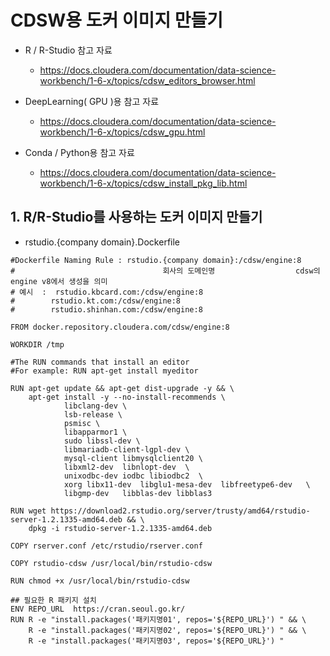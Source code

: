 # CDSW용  도커 이미지 만들기

- R / R-Studio 참고 자료 
   - https://docs.cloudera.com/documentation/data-science-workbench/1-6-x/topics/cdsw_editors_browser.html

- DeepLearning( GPU )용 참고 자료   
   - https://docs.cloudera.com/documentation/data-science-workbench/1-6-x/topics/cdsw_gpu.html

- Conda / Python용 참고 자료
   - https://docs.cloudera.com/documentation/data-science-workbench/1-6-x/topics/cdsw_install_pkg_lib.html




## 1. R/R-Studio를 사용하는 도커 이미지 만들기 


- rstudio.{company domain}.Dockerfile
```
#Dockerfile Naming Rule : rstudio.{company domain}:/cdsw/engine:8 
#                                 회사의 도메인명                  cdsw의 engine v8에서 생성을 의미
# 예시  :  rstudio.kbcard.com:/cdsw/engine:8
#        rstudio.kt.com:/cdsw/engine:8
#        rstudio.shinhan.com:/cdsw/engine:8

FROM docker.repository.cloudera.com/cdsw/engine:8

WORKDIR /tmp

#The RUN commands that install an editor
#For example: RUN apt-get install myeditor

RUN apt-get update && apt-get dist-upgrade -y && \
    apt-get install -y --no-install-recommends \
            libclang-dev \
            lsb-release \
            psmisc \
            libapparmor1 \
            sudo libssl-dev \
            libmariadb-client-lgpl-dev \
            mysql-client libmysqlclient20 \
            libxml2-dev  libnlopt-dev  \
            unixodbc-dev iodbc libiodbc2  \
            xorg libx11-dev  libglu1-mesa-dev  libfreetype6-dev   \
            libgmp-dev   libblas-dev libblas3

RUN wget https://download2.rstudio.org/server/trusty/amd64/rstudio-server-1.2.1335-amd64.deb && \
    dpkg -i rstudio-server-1.2.1335-amd64.deb

COPY rserver.conf /etc/rstudio/rserver.conf

COPY rstudio-cdsw /usr/local/bin/rstudio-cdsw

RUN chmod +x /usr/local/bin/rstudio-cdsw

## 필요한 R 패키지 설치
ENV REPO_URL  https://cran.seoul.go.kr/
RUN R -e "install.packages('패키지명01', repos='${REPO_URL}') " && \
    R -e "install.packages('패키지명02', repos='${REPO_URL}') " && \ 
    R -e "install.packages('패키지명03', repos='${REPO_URL}') " 

```



